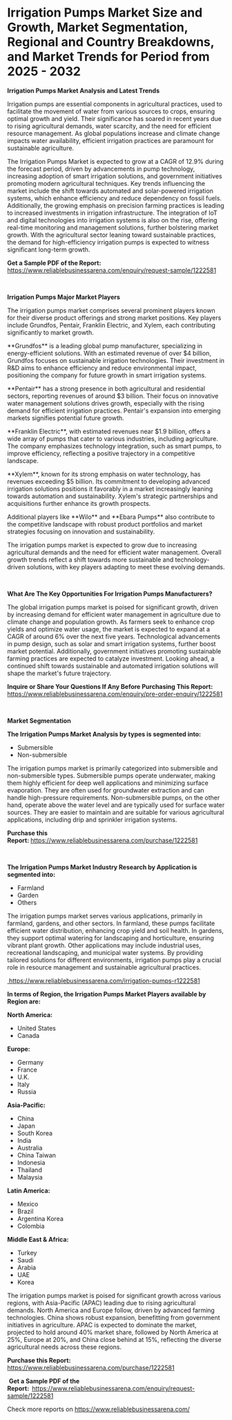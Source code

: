 <p><h1>Irrigation Pumps Market Size and Growth, Market Segmentation, Regional and Country Breakdowns, and Market Trends for Period from 2025 -  2032</h1></p><p><strong>Irrigation Pumps Market Analysis and Latest Trends</strong></p>
<p><p>Irrigation pumps are essential components in agricultural practices, used to facilitate the movement of water from various sources to crops, ensuring optimal growth and yield. Their significance has soared in recent years due to rising agricultural demands, water scarcity, and the need for efficient resource management. As global populations increase and climate change impacts water availability, efficient irrigation practices are paramount for sustainable agriculture.</p><p>The Irrigation Pumps Market is expected to grow at a CAGR of 12.9% during the forecast period, driven by advancements in pump technology, increasing adoption of smart irrigation solutions, and government initiatives promoting modern agricultural techniques. Key trends influencing the market include the shift towards automated and solar-powered irrigation systems, which enhance efficiency and reduce dependency on fossil fuels. Additionally, the growing emphasis on precision farming practices is leading to increased investments in irrigation infrastructure. The integration of IoT and digital technologies into irrigation systems is also on the rise, offering real-time monitoring and management solutions, further bolstering market growth. With the agricultural sector leaning toward sustainable practices, the demand for high-efficiency irrigation pumps is expected to witness significant long-term growth.</p></p>
<p><strong>Get a Sample PDF of the Report:&nbsp;</strong> <a href="https://www.reliablebusinessarena.com/enquiry/request-sample/1222581?utm_campaign=3286&utm_medium=2&utm_source=Github&utm_content=ia&utm_term=08042025&utm_id=irrigation-pumps">https://www.reliablebusinessarena.com/enquiry/request-sample/1222581</a></p>
<p>&nbsp;</p>
<p><strong>Irrigation Pumps Major Market Players</strong></p>
<p><p>The irrigation pumps market comprises several prominent players known for their diverse product offerings and strong market positions. Key players include Grundfos, Pentair, Franklin Electric, and Xylem, each contributing significantly to market growth.</p><p>**Grundfos** is a leading global pump manufacturer, specializing in energy-efficient solutions. With an estimated revenue of over $4 billion, Grundfos focuses on sustainable irrigation technologies. Their investment in R&D aims to enhance efficiency and reduce environmental impact, positioning the company for future growth in smart irrigation systems.</p><p>**Pentair** has a strong presence in both agricultural and residential sectors, reporting revenues of around $3 billion. Their focus on innovative water management solutions drives growth, especially with the rising demand for efficient irrigation practices. Pentair's expansion into emerging markets signifies potential future growth.</p><p>**Franklin Electric**, with estimated revenues near $1.9 billion, offers a wide array of pumps that cater to various industries, including agriculture. The company emphasizes technology integration, such as smart pumps, to improve efficiency, reflecting a positive trajectory in a competitive landscape.</p><p>**Xylem**, known for its strong emphasis on water technology, has revenues exceeding $5 billion. Its commitment to developing advanced irrigation solutions positions it favorably in a market increasingly leaning towards automation and sustainability. Xylem's strategic partnerships and acquisitions further enhance its growth prospects.</p><p>Additional players like **Wilo** and **Ebara Pumps** also contribute to the competitive landscape with robust product portfolios and market strategies focusing on innovation and sustainability.</p><p>The irrigation pumps market is expected to grow due to increasing agricultural demands and the need for efficient water management. Overall growth trends reflect a shift towards more sustainable and technology-driven solutions, with key players adapting to meet these evolving demands.</p></p>
<p>&nbsp;</p>
<p><strong>What Are The Key Opportunities For Irrigation Pumps Manufacturers?</strong></p>
<p><p>The global irrigation pumps market is poised for significant growth, driven by increasing demand for efficient water management in agriculture due to climate change and population growth. As farmers seek to enhance crop yields and optimize water usage, the market is expected to expand at a CAGR of around 6% over the next five years. Technological advancements in pump design, such as solar and smart irrigation systems, further boost market potential. Additionally, government initiatives promoting sustainable farming practices are expected to catalyze investment. Looking ahead, a continued shift towards sustainable and automated irrigation solutions will shape the market's future trajectory.</p></p>
<p><strong>Inquire or Share Your Questions If Any Before Purchasing This Report:</strong> <a href="https://www.reliablebusinessarena.com/enquiry/pre-order-enquiry/1222581?utm_campaign=3286&utm_medium=2&utm_source=Github&utm_content=ia&utm_term=08042025&utm_id=irrigation-pumps">https://www.reliablebusinessarena.com/enquiry/pre-order-enquiry/1222581</a></p>
<p>&nbsp;</p>
<p><strong>Market Segmentation</strong></p>
<p><strong>The Irrigation Pumps Market Analysis by types is segmented into:</strong></p>
<p><ul><li>Submersible</li><li>Non-submersible</li></ul></p>
<p><p>The irrigation pumps market is primarily categorized into submersible and non-submersible types. Submersible pumps operate underwater, making them highly efficient for deep well applications and minimizing surface evaporation. They are often used for groundwater extraction and can handle high-pressure requirements. Non-submersible pumps, on the other hand, operate above the water level and are typically used for surface water sources. They are easier to maintain and are suitable for various agricultural applications, including drip and sprinkler irrigation systems.</p></p>
<p><strong>Purchase this Report:&nbsp;</strong><a href="https://www.reliablebusinessarena.com/purchase/1222581?utm_campaign=3286&utm_medium=2&utm_source=Github&utm_content=ia&utm_term=08042025&utm_id=irrigation-pumps">https://www.reliablebusinessarena.com/purchase/1222581</a></p>
<p>&nbsp;</p>
<p><strong>The Irrigation Pumps Market Industry Research by Application is segmented into:</strong></p>
<p><ul><li>Farmland</li><li>Garden</li><li>Others</li></ul></p>
<p><p>The irrigation pumps market serves various applications, primarily in farmland, gardens, and other sectors. In farmland, these pumps facilitate efficient water distribution, enhancing crop yield and soil health. In gardens, they support optimal watering for landscaping and horticulture, ensuring vibrant plant growth. Other applications may include industrial uses, recreational landscaping, and municipal water systems. By providing tailored solutions for different environments, irrigation pumps play a crucial role in resource management and sustainable agricultural practices.</p></p>
<p><a href="https://www.reliablebusinessarena.com/irrigation-pumps-r1222581?utm_campaign=3286&utm_medium=2&utm_source=Github&utm_content=ia&utm_term=08042025&utm_id=irrigation-pumps">&nbsp;https://www.reliablebusinessarena.com/irrigation-pumps-r1222581</a></p>
<p><strong>In terms of Region, the Irrigation Pumps Market Players available by Region are:</strong></p>
<p>
    <p> <strong> North America: </strong>
        <ul>
            <li>United States</li>
            <li>Canada</li>
        </ul>
        </p> 
    <p> <strong> Europe: </strong>
        <ul>
            <li>Germany</li>
            <li>France</li>
            <li>U.K.</li>
            <li>Italy</li>
            <li>Russia</li>
        </ul>
        </p> 
    <p> <strong> Asia-Pacific: </strong>
        <ul>
            <li>China</li>
            <li>Japan</li>
            <li>South Korea</li>
            <li>India</li>
            <li>Australia</li>
            <li>China Taiwan</li>
            <li>Indonesia</li>
            <li>Thailand</li>
            <li>Malaysia</li>
        </ul>
        </p> 
    <p> <strong> Latin America: </strong>
        <ul>
            <li>Mexico</li>
            <li>Brazil</li>
            <li>Argentina Korea</li>
            <li>Colombia</li>
        </ul>
        </p> 
    <p> <strong> Middle East & Africa: </strong>
        <ul>
            <li>Turkey</li>
            <li>Saudi</li>
            <li>Arabia</li>
            <li>UAE</li>
            <li>Korea</li>
        </ul>
    </p>
    </p>
<p><p>The irrigation pumps market is poised for significant growth across various regions, with Asia-Pacific (APAC) leading due to rising agricultural demands. North America and Europe follow, driven by advanced farming technologies. China shows robust expansion, benefitting from government initiatives in agriculture. APAC is expected to dominate the market, projected to hold around 40% market share, followed by North America at 25%, Europe at 20%, and China close behind at 15%, reflecting the diverse agricultural needs across these regions.</p></p>
<p><strong>Purchase this Report: </strong><a href="https://www.reliablebusinessarena.com/purchase/1222581?utm_campaign=3286&utm_medium=2&utm_source=Github&utm_content=ia&utm_term=08042025&utm_id=irrigation-pumps">https://www.reliablebusinessarena.com/purchase/1222581</a></p>
<p>&nbsp;<strong>Get a Sample PDF of the Report:&nbsp;&nbsp;</strong><a href="https://www.reliablebusinessarena.com/enquiry/request-sample/1222581?utm_campaign=3286&utm_medium=2&utm_source=Github&utm_content=ia&utm_term=08042025&utm_id=irrigation-pumps">https://www.reliablebusinessarena.com/enquiry/request-sample/1222581</a></p>
<p><strong></strong></p>
<p>Check more reports on <a href="https://www.reliablebusinessarena.com/?utm_campaign=3286&utm_medium=2&utm_source=Github&utm_content=ia&utm_term=08042025&utm_id=irrigation-pumps">https://www.reliablebusinessarena.com/</a></p>